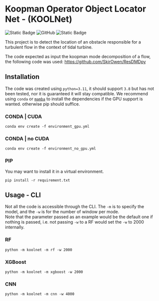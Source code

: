 # Koopman Operator Object Locator Net - (KOOLNet)

![Static Badge](https://img.shields.io/badge/python-blue?logo=python&logoColor=yellow)
![GitHub](https://img.shields.io/github/license/SkirOwen/pycylinder_flow?color=green)
![Static Badge](https://img.shields.io/badge/pytorch-grey?logo=pytorch&logoColor=red)


This project is to detect the location of an obstacle responsible for a
turbulent flow in the context of tidal turbine.

The code expected as input the koopman mode decomposition of a flow, the following
code was used:
https://github.com/SkirOwen/ResDMDpy

## Installation

The code was created using `python=3.11`, it should support `3.8` but has not been tested, nor it is guaranteed
it will stay compatible.
We recommend using `conda` or [`mamba`](https://mamba.readthedocs.io/en/latest/installation.html) to install
the dependencies if the GPU support is wanted. otherwise pip should suffice.

### CONDA | CUDA
```shell
conda env create -f environment_gpu.yml
```

### CONDA | no CUDA
```shell
conda env create -f environment_no_gpu.yml
```

### PIP
You may want to install it in a virtual environment.
```shell
pip install -r requirement.txt
```


## Usage - CLI

Not all the code is accessible through the CLI.
The `-m` is to specify the model, and the `-w` is for the 
number of window per mode.  
Note that the parameter passed as an example would be the default one 
if nothing is passed, i.e. not passing `-w` to a RF would set the `-w` to
2000 internally.

### RF

```shell
python -m koolnet -m rf -w 2000
```

### XGBoost

```shell
python -m koolnet -m xgboost -w 2000
```

### CNN

```shell
python -m koolnet -m cnn -w 4000
```